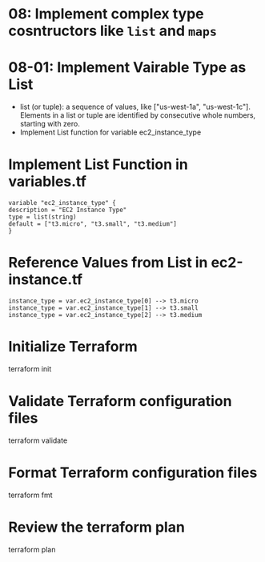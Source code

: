 # 08: Implement complex type cosntructors like `list` and `maps`
# 08-01: Implement Vairable Type as List
- list (or tuple): a sequence of values, like ["us-west-1a", "us-west-1c"]. Elements in a list or tuple are identified by consecutive whole numbers, starting with zero.
- Implement List function for variable ec2_instance_type



# Implement List Function in variables.tf
    variable "ec2_instance_type" {
    description = "EC2 Instance Type"
    type = list(string)
    default = ["t3.micro", "t3.small", "t3.medium"]
    }

# Reference Values from List in ec2-instance.tf
    instance_type = var.ec2_instance_type[0] --> t3.micro
    instance_type = var.ec2_instance_type[1] --> t3.small
    instance_type = var.ec2_instance_type[2] --> t3.medium

# Initialize Terraform
terraform init

# Validate Terraform configuration files
terraform validate

# Format Terraform configuration files
terraform fmt

# Review the terraform plan
terraform plan 
